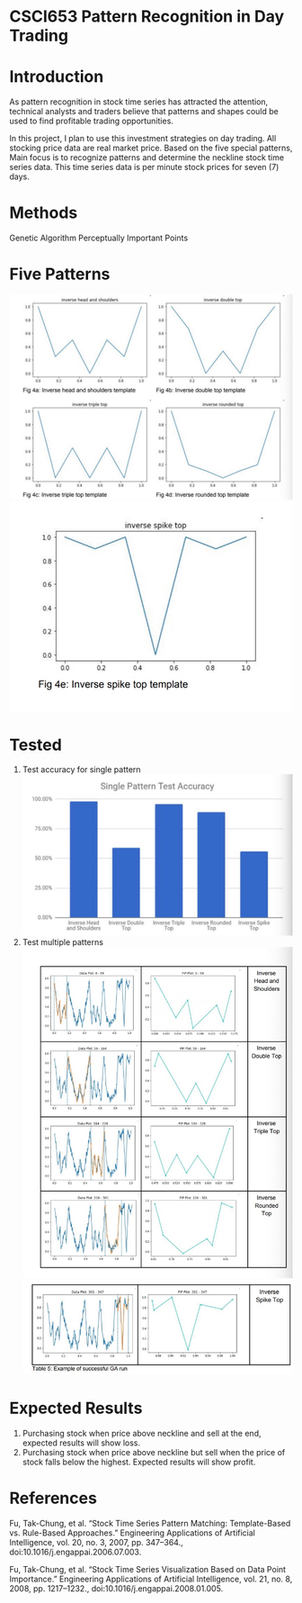 # CSCI653 Pattern Recognition in Day Trading
# Introduction

As pattern recognition in stock time series has attracted the attention, technical analysts and traders believe that patterns and shapes could be used to find profitable trading opportunities.

In this project, I plan to use this investment strategies on day trading. All stocking price data are real market price. Based on the five special patterns, Main focus is to recognize patterns and determine the neckline stock time series data. This time series data is per minute stock prices for seven (7) days.

# Methods

Genetic Algorithm
Perceptually Important Points

# Five Patterns
![Image of Patterns](https://github.com/wwsscc/CSCI653/blob/master/WechatIMG3.jpeg)
![Image of Pattern](https://github.com/wwsscc/CSCI653/blob/master/WechatIMG4.jpeg)
# Tested
1. Test accuracy for single pattern
![Image of Patterns](https://github.com/wwsscc/CSCI653/blob/master/WechatIMG5.jpeg)
2. Test multiple patterns
![Image of Patterns](https://github.com/wwsscc/CSCI653/blob/master/WechatIMG6.jpeg)
![Image of Patterns](https://github.com/wwsscc/CSCI653/blob/master/WechatIMG7.jpeg)

# Expected Results

1. Purchasing stock when price above neckline and sell at the end, expected results will show loss.
2. Purchasing stock when price above neckline but sell when the price of stock falls below the highest. Expected results will show profit.

# References

Fu, Tak-Chung, et al. “Stock Time Series Pattern Matching: Template-Based vs. Rule-Based
Approaches.” Engineering Applications of Artificial Intelligence, vol. 20, no. 3, 2007, pp.
347–364., doi:10.1016/j.engappai.2006.07.003.

Fu, Tak-Chung, et al. “Stock Time Series Visualization Based on Data Point Importance.”
Engineering Applications of Artificial Intelligence, vol. 21, no. 8, 2008, pp. 1217–1232.,
doi:10.1016/j.engappai.2008.01.005.
